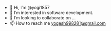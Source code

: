- 👋 Hi, I’m @yogi1857
- 👀 I’m interested in software development.
- 💞️ I’m looking to collaborate on ...
- 📫 How to reach me yogesh998281@gmail.com

<!---
yogi1857/yogi1857 is a ✨ special ✨ repository because its `README.md` (this file) appears on your GitHub profile.
You can click the Preview link to take a look at your changes.
--->
